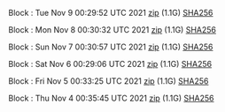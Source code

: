 Block [](https://testnet-insight.dashevo.org/insight/block/): Tue Nov  9 00:29:52 UTC 2021 [zip](https://dash-bootstrap.ams3.digitaloceanspaces.com/testnet/2021-11-09/bootstrap.dat.zip) (1.1G) [SHA256](https://dash-bootstrap.ams3.digitaloceanspaces.com/testnet/2021-11-09/sha256.txt)

Block [](https://testnet-insight.dashevo.org/insight/block/): Mon Nov  8 00:30:32 UTC 2021 [zip](https://dash-bootstrap.ams3.digitaloceanspaces.com/testnet/2021-11-08/bootstrap.dat.zip) (1.1G) [SHA256](https://dash-bootstrap.ams3.digitaloceanspaces.com/testnet/2021-11-08/sha256.txt)

Block [](https://testnet-insight.dashevo.org/insight/block/): Sun Nov  7 00:30:57 UTC 2021 [zip](https://dash-bootstrap.ams3.digitaloceanspaces.com/testnet/2021-11-07/bootstrap.dat.zip) (1.1G) [SHA256](https://dash-bootstrap.ams3.digitaloceanspaces.com/testnet/2021-11-07/sha256.txt)

Block [](https://testnet-insight.dashevo.org/insight/block/): Sat Nov  6 00:29:06 UTC 2021 [zip](https://dash-bootstrap.ams3.digitaloceanspaces.com/testnet/2021-11-06/bootstrap.dat.zip) (1.1G) [SHA256](https://dash-bootstrap.ams3.digitaloceanspaces.com/testnet/2021-11-06/sha256.txt)

Block [](https://testnet-insight.dashevo.org/insight/block/): Fri Nov  5 00:33:25 UTC 2021 [zip](https://dash-bootstrap.ams3.digitaloceanspaces.com/testnet/2021-11-05/bootstrap.dat.zip) (1.1G) [SHA256](https://dash-bootstrap.ams3.digitaloceanspaces.com/testnet/2021-11-05/sha256.txt)

Block [](https://testnet-insight.dashevo.org/insight/block/): Thu Nov  4 00:35:45 UTC 2021 [zip](https://dash-bootstrap.ams3.digitaloceanspaces.com/testnet/2021-11-04/bootstrap.dat.zip) (1.1G) [SHA256](https://dash-bootstrap.ams3.digitaloceanspaces.com/testnet/2021-11-04/sha256.txt)
